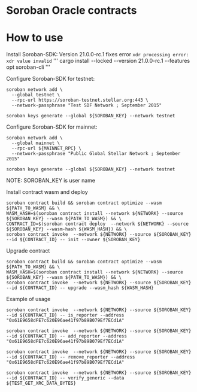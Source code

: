 # Soroban Oracle contracts

# How to use

Install Soroban-SDK:
Version 21.0.0-rc.1 fixes error `xdr processing error: xdr value invalid` 
'''
cargo install --locked --version 21.0.0-rc.1 --features opt  soroban-cli
'''

Configure Soroban-SDK for testnet:
```
soroban network add \
  --global testnet \
  --rpc-url https://soroban-testnet.stellar.org:443 \
  --network-passphrase "Test SDF Network ; September 2015"

soroban keys generate --global ${SOROBAN_KEY} --network testnet
```

Configure Soroban-SDK for mainnet:
```
soroban network add \
  --global mainnet \
  --rpc-url ${MAINNET_RPC} \
  --network-passphrase "Public Global Stellar Network ; September 2015"

soroban keys generate --global ${SOROBAN_KEY} --network testnet
```
NOTE: SOROBAN_KEY is user name

Install contract wasm and deploy
```
soroban contract build && soroban contract optimize --wasm ${PATH_TO_WASM} && \
WASM_HASH=$(soroban contract install --network ${NETWORK} --source ${SOROBAN_KEY} --wasm ${PATH_TO_WASM}) && \
CONTRACT_ID=$(soroban contract deploy  --network ${NETWORK} --source ${SOROBAN_KEY} --wasm-hash ${WASM_HASH}) && \
soroban contract invoke  --network ${NETWORK} --source ${SOROBAN_KEY} --id ${CONTRACT_ID} -- init --owner ${SOROBAN_KEY}
```

Upgrade contract 
```
soroban contract build && soroban contract optimize --wasm ${PATH_TO_WASM} && \
WASM_HASH=$(soroban contract install --network ${NETWORK} --source ${SOROBAN_KEY} --wasm ${PATH_TO_WASM}) && \
soroban contract invoke  --network ${NETWORK} --source ${SOROBAN_KEY} --id ${CONTRACT_ID} -- upgrade --wasm_hash ${WASM_HASH} 
```


Example of usage
```
soroban contract invoke  --network ${NETWORK} --source ${SOROBAN_KEY} --id ${CONTRACT_ID} -- is_reporter --address "0x61E9658dFE7c620E96ae41f97b89B079Ef7ECd1A"

soroban contract invoke  --network ${NETWORK} --source ${SOROBAN_KEY} --id ${CONTRACT_ID} -- add_reporter --address "0x61E9658dFE7c620E96ae41f97b89B079Ef7ECd1A"

soroban contract invoke  --network ${NETWORK} --source ${SOROBAN_KEY} --id ${CONTRACT_ID} -- remove_reporter --address "0x61E9658dFE7c620E96ae41f97b89B079Ef7ECd1A"

soroban contract invoke  --network ${NETWORK} --source ${SOROBAN_KEY} --id ${CONTRACT_ID} -- verify_generic --data ${TEST_GET_XRC_DATA_BYTES}

```